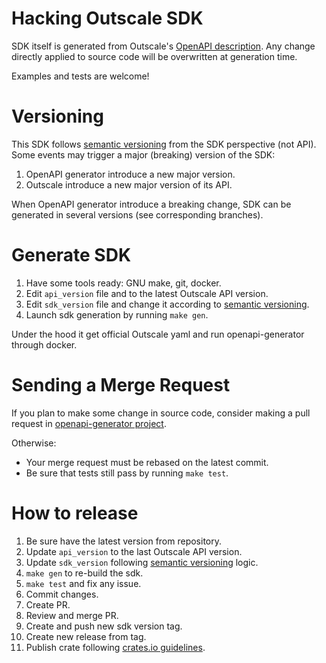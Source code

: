 # Hacking Outscale SDK

SDK itself is generated from Outscale's [OpenAPI description](https://github.com/outscale/osc-api).
Any change directly applied to source code will be overwritten at generation time.

Examples and tests are welcome!

# Versioning

This SDK follows [semantic versioning](https://semver.org/) from the SDK perspective (not API).
Some events may trigger a major (breaking) version of the SDK:
1. OpenAPI generator introduce a new major version.
2. Outscale introduce a new major version of its API.

When OpenAPI generator introduce a breaking change, SDK can be generated in several versions (see corresponding branches).

# Generate SDK

1. Have some tools ready: GNU make, git, docker.
2. Edit `api_version` file and to the latest Outscale API version.
3. Edit `sdk_version` file and change it according to [semantic versioning](https://semver.org/).
4. Launch sdk generation by running `make gen`.

Under the hood it get official Outscale yaml and run openapi-generator through docker.

# Sending a Merge Request

If you plan to make some change in source code, consider making a pull request in [openapi-generator project](https://github.com/OpenAPITools/openapi-generator/).

Otherwise:
- Your merge request must be rebased on the latest commit.
- Be sure that tests still pass by running `make test`.

# How to release

1. Be sure have the latest version from repository.
2. Update `api_version` to the last Outscale API version.
3. Update `sdk_version` following [semantic versioning](https://semver.org/) logic.
4. `make gen` to re-build the sdk.
5. `make test` and fix any issue.
6. Commit changes.
7. Create PR.
8. Review and merge PR.
9. Create and push new sdk version tag.
10. Create new release from tag.
11. Publish crate following [crates.io guidelines](https://doc.rust-lang.org/cargo/reference/publishing.html).
